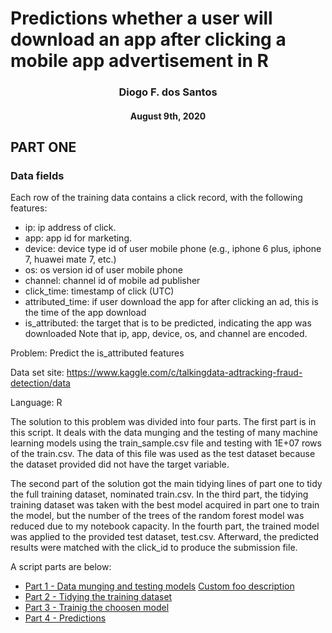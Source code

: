 
# Predictions whether a user will download an app after clicking a mobile app advertisement in R
<center> <h3>Diogo F. dos Santos</h3> </center>
<center><h4>August 9th, 2020</h4></center>

## PART ONE

### Data fields

Each row of the training data contains a click record, with the following features:

* ip: ip address of click.
* app: app id for marketing.
* device: device type id of user mobile phone (e.g., iphone 6 plus, iphone 7, huawei mate 7, etc.)
* os: os version id of user mobile phone
* channel: channel id of mobile ad publisher
* click_time: timestamp of click (UTC)
* attributed_time: if user download the app for after clicking an ad, this is the time of the app download
* is_attributed: the target that is to be predicted, indicating the app was downloaded
Note that ip, app, device, os, and channel are encoded.

Problem: Predict the is_attributed features

Data set site: https://www.kaggle.com/c/talkingdata-adtracking-fraud-detection/data

Language: R

The solution to this problem was divided into four parts. The first part is 
in this script. It deals with the data munging and the testing of many machine 
learning models using the train_sample.csv file and testing with 1E+07 rows of 
the train.csv. The data of this file was used as the test dataset because the 
dataset provided did not have the target variable.

The second part of the solution got the main tidying lines of part one to tidy 
the full training dataset, nominated train.csv. In the third part, the tidying 
training dataset was taken with the best model acquired in part one to train 
the model, but the number of the trees of the random forest model was reduced 
due to my notebook capacity. In the fourth part, the trained model was applied 
to the provided test dataset, test.csv. Afterward, the predicted results were 
matched with the click_id to produce the submission file.

A script parts are below:
* [Part 1 - Data munging and testing models](source_githubio/project_click_fraud_1_data_munging_and_testing_models_in_a_sample.md)
[Custom foo description](#source_githubio/project_click_fraud_1_data_munging_and_testing_models_in_a_sample.mdfoo)
* [Part 2 - Tidying the training dataset](source_githubio/project_click_fraud_2_tidying_in_the_train_dataset.md)
* [Part 3 - Trainig the choosen model](source_githubio/project_click_fraud_3_training_the_model.md)
* [Part 4 - Predictions](source_githubio/project_click_fraud_4_predictions_with_the_test_dataset.md)
